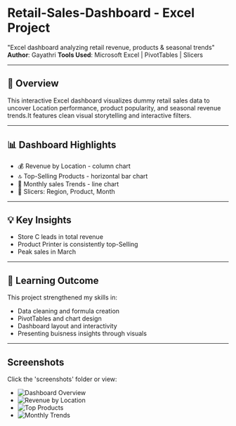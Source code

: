 # Retail-Sales-Dashboard - Excel Project 
"Excel dashboard analyzing retail revenue, products &amp; seasonal trends"
**Author**: Gayathri
**Tools Used**: Microsoft Excel | PivotTables | Slicers

---

## 📌 Overview
This interactive Excel dashboard visualizes dummy retail sales data to uncover Location performance, product popularity, and seasonal revenue trends.It features clean visual storytelling and interactive filters.

---

## 📊 Dashboard Highlights
- 💰 Revenue by Location - column chart
- 🔝 Top-Selling Products - horizontal bar chart
- 📆 Monthly sales Trends - line chart
- 🧩 Slicers: Region, Product, Month

---

## 💡 Key Insights 
- Store C leads in total revenue
- Product Printer is consistently top-Selling
- Peak sales in March

---

## 🧠 Learning Outcome
This project strengthened my skills in:
- Data cleaning and formula creation
- PivotTables and chart design
- Dashboard layout and interactivity
- Presenting buisness insights through visuals

---

## Screenshots

Click the 'screenshots' folder or view:
- ![Dashboard Overview](screenshots/dashboard-full.png)
- ![Revenue by Location](screenshots/revenue-by-location.png)
- ![Top Products](screenshots/top-products.png)
- ![Monthly Trends](screenshots/monthly-trends.png)
